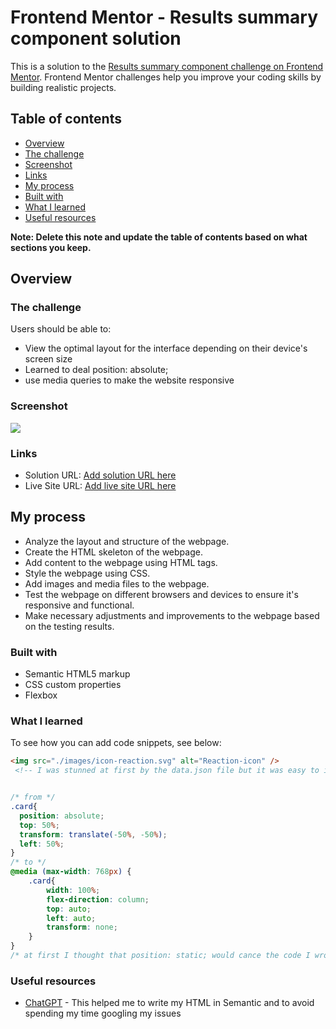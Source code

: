 # Frontend Mentor - Results summary component solution

This is a solution to the [Results summary component challenge on Frontend Mentor](https://www.frontendmentor.io/challenges/results-summary-component-CE_K6s0maV). Frontend Mentor challenges help you improve your coding skills by building realistic projects. 

## Table of contents
  - [Overview](#overview)
  - [The challenge](#the-challenge)
  - [Screenshot](#screenshot)
  - [Links](#links)
  - [My process](#my-process)
  - [Built with](#built-with)
  - [What I learned](#what-i-learned)
  - [Useful resources](#useful-resources)

**Note: Delete this note and update the table of contents based on what sections you keep.**

## Overview

### The challenge

Users should be able to:

- View the optimal layout for the interface depending on their device's screen size
- Learned to deal position: absolute;
- use media queries to make the website responsive 

### Screenshot

![](./screenshot.png)

### Links

- Solution URL: [Add solution URL here](https://your-solution-url.com)
- Live Site URL: [Add live site URL here](https://your-live-site-url.com)

## My process

- Analyze the layout and structure of the webpage.
- Create the HTML skeleton of the webpage.
- Add content to the webpage using HTML tags.
- Style the webpage using CSS.
- Add images and media files to the webpage.
- Test the webpage on different browsers and devices to ensure it's responsive and functional.
- Make necessary adjustments and improvements to the webpage based on the testing results.


### Built with

- Semantic HTML5 markup
- CSS custom properties
- Flexbox

### What I learned

To see how you can add code snippets, see below:

```html
<img src="./images/icon-reaction.svg" alt="Reaction-icon" />
 <!-- I was stunned at first by the data.json file but it was easy to import the images to their places (I know that I'm not supposed to do it like this but I'm not using JS this time ) -->
```
```css

/* from */
.card{
  position: absolute;
  top: 50%;
  transform: translate(-50%, -50%);
  left: 50%;
}
/* to */
@media (max-width: 768px) {
    .card{
        width: 100%;
        flex-direction: column;
        top: auto;
        left: auto;
        transform: none;
    }
}
/* at first I thought that position: static; would cance the code I wrote at first but surprise for me it didn't work and gave me a headache till i discoverd the right way to cancel it */
```

### Useful resources

- [ChatGPT](https://www.chatgpt.com) - This helped me to write my HTML in Semantic and to avoid spending my time googling my issues
